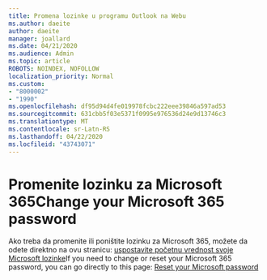 ```yaml
---
title: Promena lozinke u programu Outlook na Webu
ms.author: daeite
author: daeite
manager: joallard
ms.date: 04/21/2020
ms.audience: Admin
ms.topic: article
ROBOTS: NOINDEX, NOFOLLOW
localization_priority: Normal
ms.custom:
- "8000002"
- "1990"
ms.openlocfilehash: df95d94d4fe019978fcbc222eee39846a597ad53
ms.sourcegitcommit: 631cbb5f03e5371f0995e976536d24e9d13746c3
ms.translationtype: MT
ms.contentlocale: sr-Latn-RS
ms.lasthandoff: 04/22/2020
ms.locfileid: "43743071"
---
```

# <a name="change-your-microsoft-365-password"></a><span data-ttu-id="b5f55-102">Promenite lozinku za Microsoft 365</span><span class="sxs-lookup"><span data-stu-id="b5f55-102">Change your Microsoft 365 password</span></span>

<span data-ttu-id="b5f55-103">Ako treba da promenite ili poništite lozinku za Microsoft 365, možete da odete direktno na ovu stranicu: [uspostavite početnu vrednost svoje Microsoft lozinke](https://go.microsoft.com/fwlink/p/?linkid=841910)</span><span class="sxs-lookup"><span data-stu-id="b5f55-103">If you need to change or reset your Microsoft 365 password, you can go directly to this page: [Reset your Microsoft password](https://go.microsoft.com/fwlink/p/?linkid=841910)</span></span>
